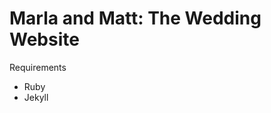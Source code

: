 Marla and Matt: The Wedding Website
===================================

Requirements
* Ruby
* Jekyll


